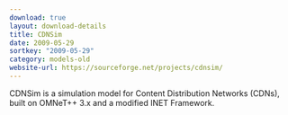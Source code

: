 ```yaml
---
download: true
layout: download-details
title: CDNSim
date: 2009-05-29
sortkey: "2009-05-29"
category: models-old
website-url: https://sourceforge.net/projects/cdnsim/
---
```


CDNSim is a simulation model for Content Distribution Networks (CDNs), built on
OMNeT++ 3.x and a modified INET Framework.
